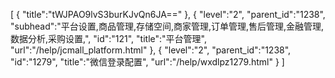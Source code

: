 [
	{
		"title":"tWJPAO9lvS3burKJvQn6JA=="
	},
	{
		"level":"2",
		"parent_id":"1238",
		"subhead":"平台设置,商品管理,存储空间,商家管理,订单管理,售后管理,金融管理,数据分析,采购设置,",
		"id":"121",
		"title":"平台管理",
		"url":"/help/jcmall_platform.html"
	},
	{
		"level":"2",
		"parent_id":"1238",
		"id":"1279",
		"title":"微信登录配置",
		"url":"/help/wxdlpz1279.html"
	}
]